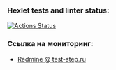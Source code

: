 ### Hexlet tests and linter status:
[![Actions Status](https://github.com/plaatos/devops-for-programmers-project-77/actions/workflows/hexlet-check.yml/badge.svg)](https://github.com/plaatos/devops-for-programmers-project-77/actions)

### Ссылка на мониторинг:
- [Redmine @ test-step.ru](https://upmon.net/29cfdebb-3552-4726-9d9a-5996b04ee273 )